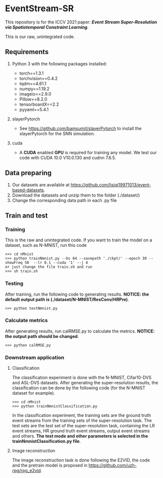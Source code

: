 # EventStream-SR
This repository is for the ICCV 2021 paper: ___Event Stream Super-Resolution via Spatiotemporal Constraint Learning___. 

This is our raw, unintegrated code.



## Requirements

1. Python 3 with the following packages installed:
   * torch==1.3.1
   * torchvision==0.4.2
   * tqdm==4.61.1
   * numpy==1.19.2
   * imageio==2.9.0
   * Pillow==8.2.0
   * tensorboardX==2.2
   * pyyaml==5.4.1
2. slayerPytorch
   - See https://github.com/bamsumit/slayerPytorch to install the slayerPytorch for the SNN simulation.

3. cuda
   - A **CUDA** enabled **GPU** is required for training any model. We test our code with CUDA 10.0 V10.0.130 and cudnn 7.6.5.



## Data preparing

1. Our datasets are available at https://github.com/lisiqi19971013/event-based-datasets. 
2. Download the datasets and unzip them to the folder (./dataset/)
3. Change the corresponding data path in each .py file



## Train and test

### Training

This is the raw and unintegrated code. If you want to train the model on a dataset, such as N-MNIST, run this code

```shell
>>> cd nMnist
>>> python trainNmnist.py --bs 64 --savepath './ckpt/' --epoch 30 --showFreq 50  --lr 0.1 --cuda '1' --j 4
or just change the file train.sh and run
>>> sh train.sh
```



### Testing

After training, run the following code to generating results. **NOTICE: the default output path is (./dataset/N-MNIST/ResConv/HRPre)**.

```shell
>>> python testNmnist.py
```



### Calculate metrics

After generating results, run calRMSE.py to calculate the metrics. **NOTICE: the output path should be changed**.

```shell
>>> python calRMSE.py
```



### Downstream application

1. Classification

   The classification experiment is done with the N-MNIST, Cifar10-DVS and ASL-DVS datasets. After generating the super-resolution results, the classification can be done by the following code (for the N-MNIST dataset for example).

   ```shell
   >>> cd nMnist
   >>> python trainNmnistClassification.py
   ```

   In the classification experiment, the training sets are the ground truth event streams from the training sets of the super-resolution task. The test sets are the test set of the super-resolution task, containing the LR event streams, HR ground truth event streams, output event streams and others. **The test mode and other parameters is selected in the trainNmnistClassification.py file**.

2. Image reconstruction

   The image reconstruction task is done following the E2VID, the code and the pretrain model is proposed in https://github.com/uzh-rpg/rpg_e2vid.

